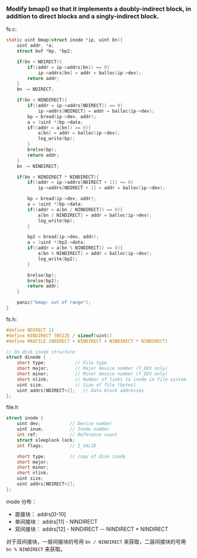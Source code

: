 ### Modify bmap() so that it implements a doubly-indirect block, in addition to direct blocks and a singly-indirect block.

fs.c:
```C
static uint bmap(struct inode *ip, uint bn){
	uint addr, *a;
	struct buf *bp, *bp2;

	if(bn < NDIRECT){
		if((addr = ip->addrs[bn]) == 0)
			ip->addrs[bn] = addr = balloc(ip->dev);
		return addr;
	}
	bn -= NDIRECT;

	if(bn < NINDIRECT){
		if((addr = ip->addrs[NDIRECT]) == 0)
			ip->addrs[NDIRECT] = addr = balloc(ip->dev);
		bp = bread(ip->dev, addr);
		a = (uint *)bp->data;
		if((addr = a[bn]) == 0){
			a[bn] = addr = balloc(ip->dev);
			log_write(bp);
		}
		brelse(bp);
		return addr;
	}
	bn -= NINDIRECT;

	if(bn < NINDIRECT * NINDIRECT){
		if((addr = ip->addrs[NDIRECT + 1]) == 0)
			ip->addrs[NDIRECT + 1] = addr = balloc(ip->dev);

		bp = bread(ip->dev, addr);
		a = (uint *)bp->data;
		if((addr = a[bn / NINDIRECT]) == 0){
			a[bn / NINDIRECT] = addr = balloc(ip->dev);
			log_write(bp);
		}

		bp2 = bread(ip->dev, addr);
		a = (uint *)bp2->data;
		if((addr = a[bn % NINDIRECT]) == 0){
			a[bn % NINDIRECT] = addr = balloc(ip->dev);
			log_write(bp2);
		}

		brelse(bp);
		brelse(bp2);
		return addr;
	}

	panic("bmap: out of range");
}
```

fs.h:
```C
#define NDIRECT 11
#define NINDIRECT (BSIZE / sizeof(uint))
#define MAXFILE (NDIRECT + NINDIRECT + NINDIRECT * NINDIRECT)

// On-disk inode structure
struct dinode {
	short type;           // File type
	short major;          // Major device number (T_DEV only)
	short minor;          // Minor device number (T_DEV only)
	short nlink;          // Number of links to inode in file system
	uint size;            // Size of file (bytes)
	uint addrs[NDIRECT+2];   // Data block addresses
};
```

file.h
```C
struct inode {
	uint dev;           // Device number
	uint inum;          // Inode number
	int ref;            // Reference count
	struct sleeplock lock;
	int flags;          // I_VALID

	short type;         // copy of disk inode
	short major;
	short minor;
	short nlink;
	uint size;
	uint addrs[NDIRECT+2];
};
```

inode 分布：
- 直接块： addrs[0-10]
- 单间接块： addrs[11] - NINDIRECT
- 双间接块： addrs[12] - NINDIRECT -- NINDIRECT * NINDIRECT

对于双间接块，一层间接块的号用 `bn / NINDIRECT` 来获取，二层间接块的号用 `bn % NINDIRECT` 来获取。
